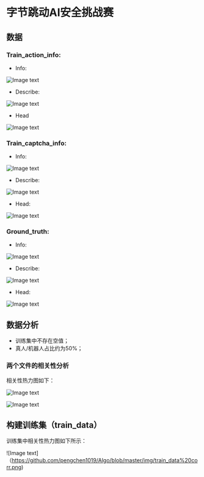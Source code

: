 # 字节跳动AI安全挑战赛
## 数据
### Train_action_info:
- Info:

![Image text](https://github.com/pengchen1019/Algo/blob/master/img/1.png)

- Describe:

![Image text](https://github.com/pengchen1019/Algo/blob/master/img/2.png)

- Head

![Image text](https://github.com/pengchen1019/Algo/blob/master/img/3.png)

### Train_captcha_info:
- Info:

![Image text](https://github.com/pengchen1019/Algo/blob/master/img/4.png)

- Describe:

![Image text](https://github.com/pengchen1019/Algo/blob/master/img/5.png)

- Head:

![Image text](https://github.com/pengchen1019/Algo/blob/master/img/6.png)

### Ground_truth:

- Info:

![Image text](https://github.com/pengchen1019/Algo/blob/master/img/7.png)

- Describe:

![Image text](https://github.com/pengchen1019/Algo/blob/master/img/8.png)

- Head:

![Image text](https://github.com/pengchen1019/Algo/blob/master/img/9.png)

## 数据分析
- 训练集中不存在空值；
- 真人/机器人占比约为50%；

### 两个文件的相关性分析
相关性热力图如下：

![Image text](https://github.com/pengchen1019/Algo/blob/master/img/Train_action%20corr.png)

![Image text](https://github.com/pengchen1019/Algo/blob/master/img/Train_captcha%20corr.png)


## 构建训练集（train_data）
训练集中相关性热力图如下所示：

![Image text]（https://github.com/pengchen1019/Algo/blob/master/img/train_data%20corr.png)

